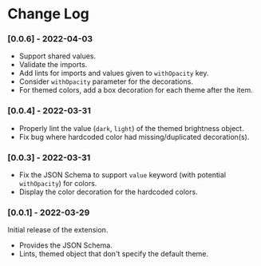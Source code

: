# Change Log

### [0.0.6] - 2022-04-03

- Support shared values.
- Validate the imports.
- Add lints for imports and values given to `withOpacity` key.
- Consider `withOpacity` parameter for the decorations.
- For themed colors, add a box decoration for each theme after the item.

### [0.0.4] - 2022-03-31

- Properly lint the value (`dark`, `light`) of the themed brightness object.
- Fix bug where hardcoded color had missing/duplicated decoration(s).

### [0.0.3] - 2022-03-31

- Fix the JSON Schema to support `value` keyword (with potential `withOpacity`) for colors.
- Display the color decoration for the hardcoded colors.

### [0.0.1] - 2022-03-29

Initial release of the extension.
- Provides the JSON Schema.
- Lints, themed object that don't specify the default theme.
